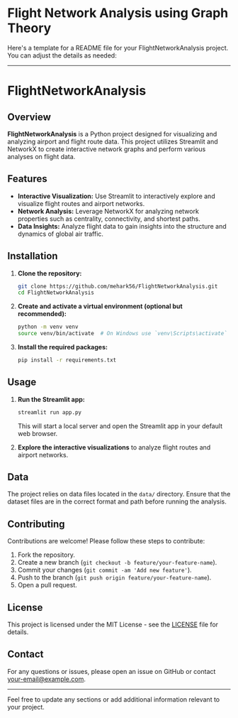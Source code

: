# Flight Network Analysis using Graph Theory

Here's a template for a README file for your FlightNetworkAnalysis project. You can adjust the details as needed:

---

# FlightNetworkAnalysis

## Overview

**FlightNetworkAnalysis** is a Python project designed for visualizing and analyzing airport and flight route data. This project utilizes Streamlit and NetworkX to create interactive network graphs and perform various analyses on flight data.

## Features

- **Interactive Visualization:** Use Streamlit to interactively explore and visualize flight routes and airport networks.
- **Network Analysis:** Leverage NetworkX for analyzing network properties such as centrality, connectivity, and shortest paths.
- **Data Insights:** Analyze flight data to gain insights into the structure and dynamics of global air traffic.

## Installation

1. **Clone the repository:**
   ```bash
   git clone https://github.com/mehark56/FlightNetworkAnalysis.git
   cd FlightNetworkAnalysis
   ```

2. **Create and activate a virtual environment (optional but recommended):**
   ```bash
   python -m venv venv
   source venv/bin/activate  # On Windows use `venv\Scripts\activate`
   ```

3. **Install the required packages:**
   ```bash
   pip install -r requirements.txt
   ```

## Usage

1. **Run the Streamlit app:**
   ```bash
   streamlit run app.py
   ```
   This will start a local server and open the Streamlit app in your default web browser.

2. **Explore the interactive visualizations** to analyze flight routes and airport networks.

## Data

The project relies on data files located in the `data/` directory. Ensure that the dataset files are in the correct format and path before running the analysis.

## Contributing

Contributions are welcome! Please follow these steps to contribute:

1. Fork the repository.
2. Create a new branch (`git checkout -b feature/your-feature-name`).
3. Commit your changes (`git commit -am 'Add new feature'`).
4. Push to the branch (`git push origin feature/your-feature-name`).
5. Open a pull request.

## License

This project is licensed under the MIT License - see the [LICENSE](LICENSE) file for details.

## Contact

For any questions or issues, please open an issue on GitHub or contact [your-email@example.com](mailto:your-email@example.com).

---

Feel free to update any sections or add additional information relevant to your project.
